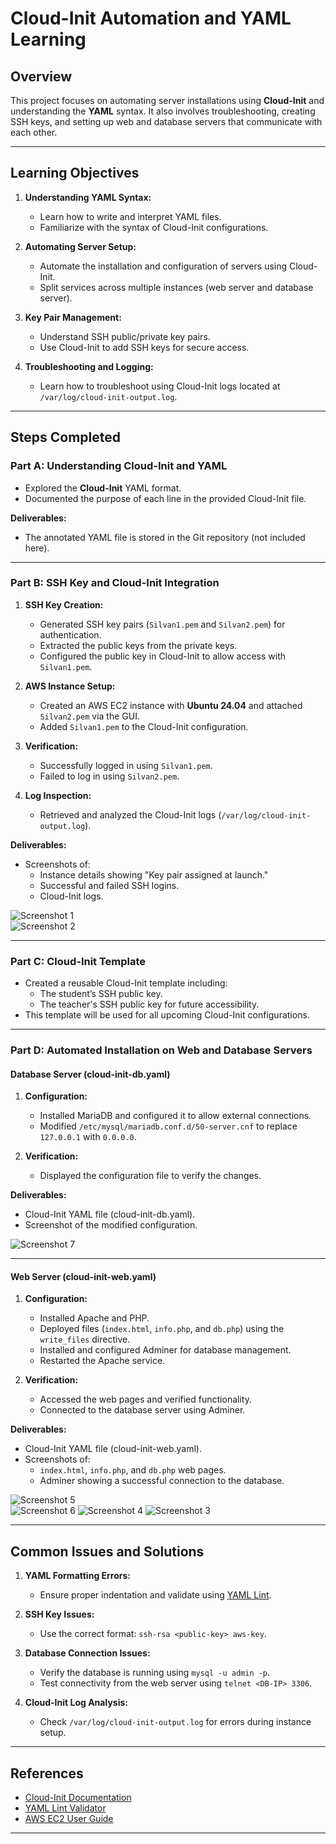 # Cloud-Init Automation and YAML Learning

## Overview

This project focuses on automating server installations using **Cloud-Init** and understanding the **YAML** syntax. It also involves troubleshooting, creating SSH keys, and setting up web and database servers that communicate with each other.

---

## Learning Objectives

1. **Understanding YAML Syntax:**
   - Learn how to write and interpret YAML files.
   - Familiarize with the syntax of Cloud-Init configurations.

2. **Automating Server Setup:**
   - Automate the installation and configuration of servers using Cloud-Init.
   - Split services across multiple instances (web server and database server).

3. **Key Pair Management:**
   - Understand SSH public/private key pairs.
   - Use Cloud-Init to add SSH keys for secure access.

4. **Troubleshooting and Logging:**
   - Learn how to troubleshoot using Cloud-Init logs located at `/var/log/cloud-init-output.log`.

---

## Steps Completed

### Part A: Understanding Cloud-Init and YAML
- Explored the **Cloud-Init** YAML format.
- Documented the purpose of each line in the provided Cloud-Init file.

**Deliverables:**
- The annotated YAML file is stored in the Git repository (not included here).

---

### Part B: SSH Key and Cloud-Init Integration
1. **SSH Key Creation:**
   - Generated SSH key pairs (`Silvan1.pem` and `Silvan2.pem`) for authentication.
   - Extracted the public keys from the private keys.
   - Configured the public key in Cloud-Init to allow access with `Silvan1.pem`.

2. **AWS Instance Setup:**
   - Created an AWS EC2 instance with **Ubuntu 24.04** and attached `Silvan2.pem` via the GUI.
   - Added `Silvan1.pem` to the Cloud-Init configuration.

3. **Verification:**
   - Successfully logged in using `Silvan1.pem`.
   - Failed to log in using `Silvan2.pem`.

4. **Log Inspection:**
   - Retrieved and analyzed the Cloud-Init logs (`/var/log/cloud-init-output.log`).

**Deliverables:**
- Screenshots of:
  - Instance details showing "Key pair assigned at launch."
  - Successful and failed SSH logins.
  - Cloud-Init logs.

![Screenshot 1](KN04_1.png)  
![Screenshot 2](KN04_2.png)  


---

### Part C: Cloud-Init Template
- Created a reusable Cloud-Init template including:
  - The student’s SSH public key.
  - The teacher's SSH public key for future accessibility.
- This template will be used for all upcoming Cloud-Init configurations.

---

### Part D: Automated Installation on Web and Database Servers

#### Database Server (cloud-init-db.yaml)
1. **Configuration:**
   - Installed MariaDB and configured it to allow external connections.
   - Modified `/etc/mysql/mariadb.conf.d/50-server.cnf` to replace `127.0.0.1` with `0.0.0.0`.

2. **Verification:**
   - Displayed the configuration file to verify the changes.

**Deliverables:**
- Cloud-Init YAML file (cloud-init-db.yaml).
- Screenshot of the modified configuration.

![Screenshot 7](KN04_7.png)

---

#### Web Server (cloud-init-web.yaml)
1. **Configuration:**
   - Installed Apache and PHP.
   - Deployed files (`index.html`, `info.php`, and `db.php`) using the `write_files` directive.
   - Installed and configured Adminer for database management.
   - Restarted the Apache service.

2. **Verification:**
   - Accessed the web pages and verified functionality.
   - Connected to the database server using Adminer.

**Deliverables:**
- Cloud-Init YAML file (cloud-init-web.yaml).
- Screenshots of:
  - `index.html`, `info.php`, and `db.php` web pages.
  - Adminer showing a successful connection to the database.

![Screenshot 5](KN04_5.png)  
![Screenshot 6](KN04_6.png)
![Screenshot 4](KN04_4.png)
![Screenshot 3](KN04_3.png)

---

## Common Issues and Solutions

1. **YAML Formatting Errors:**
   - Ensure proper indentation and validate using [YAML Lint](https://www.yamllint.com/).

2. **SSH Key Issues:**
   - Use the correct format: `ssh-rsa <public-key> aws-key`.

3. **Database Connection Issues:**
   - Verify the database is running using `mysql -u admin -p`.
   - Test connectivity from the web server using `telnet <DB-IP> 3306`.

4. **Cloud-Init Log Analysis:**
   - Check `/var/log/cloud-init-output.log` for errors during instance setup.

---

## References

- [Cloud-Init Documentation](https://cloudinit.readthedocs.io/)
- [YAML Lint Validator](https://www.yamllint.com/)
- [AWS EC2 User Guide](https://docs.aws.amazon.com/ec2/)

---
